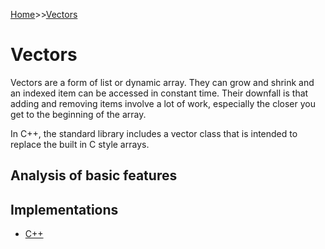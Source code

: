 [Home](../README.md)>>[Vectors]()

# Vectors

Vectors are a form of list or dynamic array. They can grow and shrink and an
indexed item can be accessed in constant time. Their downfall is that adding 
and removing items involve a lot of work, especially the closer you get to
the beginning of the array.

In C++, the standard library includes a vector class that is intended to replace
the built in C style arrays.

## Analysis of basic features

## Implementations

* [C++](../c_plus_plus/Vector.h)